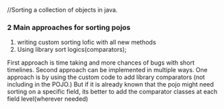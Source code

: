 //Sorting a collection of objects in java.<br>
### 2 Main approaches for sorting pojos

1. writing custom sorting lofic with all new methods
2. Using library sort logics(comparators);

First approach is time taking and more chances of bugs with short timelines.
Second approach can be implemented in multiple ways. One approach is by using the custom code to add library comparators (not including in the POJO.) But if it is already known that the pojo might need sorting on a specific field, its better to add the comparator classes at each field level(wherever needed)
